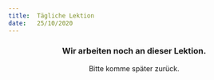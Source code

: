```yaml
---
title:  Tägliche Lektion
date:   25/10/2020
---
```


### <center>Wir arbeiten noch an dieser Lektion.</center>
<center>Bitte komme später zurück.</center>